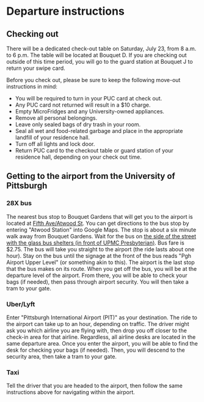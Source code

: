 # Departure instructions 

## Checking out

There will be a dedicated check-out table on Saturday, July 23, from 8 a.m. to 6 p.m. The table will be located at Bouquet D. If you are checking out outside of this time period, you will go to the guard station at Bouquet J to return your swipe card. 

Before you check out, please be sure to keep the following move-out instructions in mind: 

* You will be required to turn in your PUC card at check out.
* Any PUC card not returned will result in a $10 charge.    
* Empty MicroFridges and any University-owned appliances.  
* Remove all personal belongings.
* Leave only sealed bags of dry trash in your room.  
* Seal all wet and food-related garbage and place in the appropriate landfill of your residence hall.
* Turn off all lights and lock door. 
* Return PUC card to the checkout table or guard station of your residence hall, depending on your check out time.   

## Getting to the airport from the University of Pittsburgh 

### 28X bus 

The nearest bus stop to Bouquet Gardens that will get you to the airport is located at [Fifth Ave/Atwood St](https://www.google.com/maps/place/Atwood+Station/@40.441802,-79.958488,3a,75y/data=!3m8!1e2!3m6!1sAF1QipMropzEesMyjqo0Z1DRePiUZdAkrYV50_BgeUsG!2e10!3e12!6shttps:%2F%2Flh5.googleusercontent.com%2Fp%2FAF1QipMropzEesMyjqo0Z1DRePiUZdAkrYV50_BgeUsG%3Dw203-h152-k-no!7i2048!8i1536!4m5!3m4!1s0x0:0x6ea0c3bc4e4cc455!8m2!3d40.4417181!4d-79.9587985). You can get directions to the bus stop by entering "Atwood Station" into Google Maps. The stop is about a six minute walk away from Bouquet Gardens. Wait for the bus on [the side of the street with the glass bus shelters (in front of UPMC Presbyterian)](https://www.utimes.pitt.edu/news/port-authority-s-atwood). Bus fare is $2.75. The bus will take you straight to the airport (the ride lasts about one hour). Stay on the bus until the signage at the front of the bus reads "Pgh Airport Upper Level" (or something akin to this). The airport is the last stop that the bus makes on its route. When you get off the bus, you will be at the departure level of the airport. From there, you will be able to check your bags (if needed), then pass through airport security. You will then take a tram to your gate. 

### Uber/Lyft

Enter "Pittsburgh International Airport (PIT)" as your destination. The ride to the airport can take up to an hour, depending on traffic. The driver might ask you which airline you are flying with, then drop you off closer to the check-in area for that airline. Regardless, all airline desks are located in the same departure area. Once you enter the airport, you will be able to find the desk for checking your bags (if needed). Then, you will descend to the security area, then take a tram to your gate. 

### Taxi 

Tell the driver that you are headed to the airport, then follow the same instructions above for navigating within the airport. 

